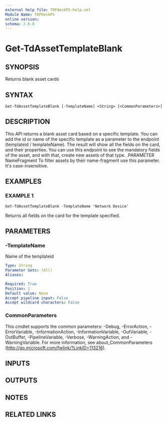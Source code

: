 ```yaml
---
external help file: TOPdeskPS-help.xml
Module Name: TOPdeskPS
online version:
schema: 2.0.0
---
```


# Get-TdAssetTemplateBlank

## SYNOPSIS
Returns blank asset cards

## SYNTAX

```
Get-TdAssetTemplateBlank [-TemplateName] <String> [<CommonParameters>]
```

## DESCRIPTION
This API returns a blank asset card based on a specific template.
You can add the id or name of the specific template as a parameter to the endpoint (templateid / templateName).
The result will show all the fields on the card, and their properties.
You can use this endpoint to see the mandatory fields of the asset, and with that, create new assets of that type. 
.PARAMETER NameFragment
To filter assets by their name-fragment use this parameter.
It's case-insensitive.

## EXAMPLES

### EXAMPLE 1
```
Get-TdAssetTemplateBlank -TemplateName 'Network Device'
```

Returns all fields on the card for the template specified.

## PARAMETERS

### -TemplateName
Name of the templateid

```yaml
Type: String
Parameter Sets: (All)
Aliases:

Required: True
Position: 1
Default value: None
Accept pipeline input: False
Accept wildcard characters: False
```

### CommonParameters
This cmdlet supports the common parameters: -Debug, -ErrorAction, -ErrorVariable, -InformationAction, -InformationVariable, -OutVariable, -OutBuffer, -PipelineVariable, -Verbose, -WarningAction, and -WarningVariable.
For more information, see about_CommonParameters (http://go.microsoft.com/fwlink/?LinkID=113216).

## INPUTS

## OUTPUTS

## NOTES

## RELATED LINKS

